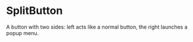 # SplitButton
A button with two sides: left acts like a normal button, the right launches a popup menu.
